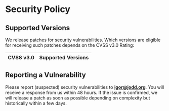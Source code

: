 # Security Policy

## Supported Versions

We release patches for security vulnerabilities. Which versions are eligible for receiving such patches depends on the CVSS v3.0 Rating:

| CVSS v3.0 | Supported Versions                        |
| --------- | ----------------------------------------- |

## Reporting a Vulnerability

Please report (suspected) security vulnerabilities to **[igor@jodd.org](mailto:igor@jodd.org)**. You will receive a response from  us within 48 hours. If the issue is confirmed, we will release a patch as soon  as possible depending on complexity but historically within a few days.
